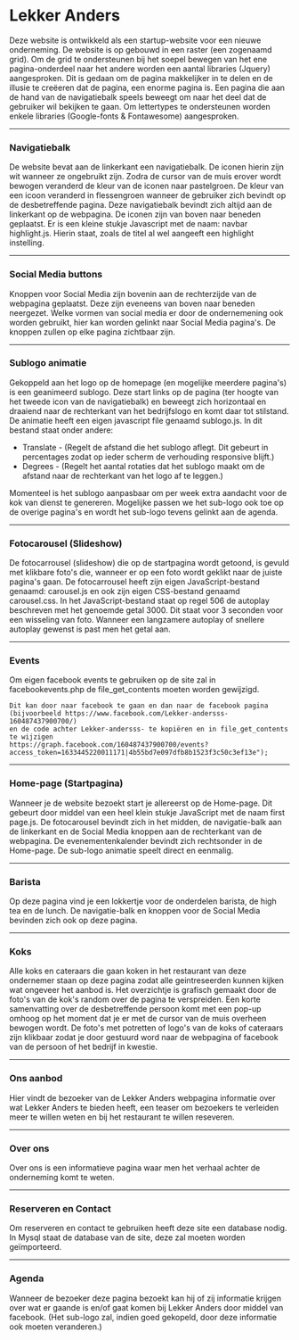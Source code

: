 # Lekker Anders

Deze website is ontwikkeld als een startup-website voor een nieuwe onderneming. De website is op gebouwd in een raster (een zogenaamd grid).
Om de grid te ondersteunen bij het soepel bewegen van het ene pagina-onderdeel naar het andere worden een aantal
libraries (Jquery) aangesproken. Dit is gedaan om de pagina makkelijker in te delen en de illusie te creëeren dat de pagina, 
een enorme pagina is. Een pagina die aan de hand van de navigatiebalk speels beweegt om naar het deel dat de gebruiker wil bekijken te gaan.
Om lettertypes te ondersteunen worden enkele  libraries (Google-fonts & Fontawesome) aangesproken.


---
### Navigatiebalk

De website bevat aan de linkerkant een navigatiebalk. De iconen hierin zijn wit wanneer ze ongebruikt zijn. Zodra de cursor van de muis erover wordt bewogen veranderd de kleur van de iconen naar pastelgroen. De kleur van een icoon veranderd in flessengroen wanneer de gebruiker zich bevindt op de desbetreffende pagina. Deze navigatiebalk bevindt zich altijd aan de linkerkant op de webpagina. De iconen zijn van boven naar beneden geplaatst. Er is een kleine stukje Javascript met de naam: navbar highlight.js. Hierin staat, zoals de titel al wel aangeeft een highlight instelling.

---
### Social Media buttons

Knoppen voor Social Media zijn bovenin aan de rechterzijde van de webpagina geplaatst. Deze zijn eveneens van boven naar 
beneden neergezet. Welke vormen van social media er door de ondernemening ook worden gebruikt, hier kan worden gelinkt naar Social Media pagina's. De knoppen zullen op elke pagina zichtbaar zijn. 

---
### Sublogo animatie

Gekoppeld aan het logo op de homepage (en mogelijke meerdere pagina's) is een geanimeerd sublogo. Deze start links op de 
pagina (ter hoogte van het tweede icon van de navigatiebalk) en beweegt zich horizontaal en draaiend naar de rechterkant van het bedrijfslogo en komt daar tot stilstand.
De animatie heeft een eigen javascript file genaamd sublogo.js. In dit bestand staat onder andere:
- Translate - (Regelt de afstand die het sublogo aflegt. Dit gebeurt in percentages zodat op ieder scherm de verhouding responsive blijft.) 
- Degrees - (Regelt het aantal rotaties dat het sublogo maakt om de afstand naar de rechterkant van het logo af te leggen.)

Momenteel is het sublogo aanpasbaar om per week extra aandacht voor de kok van dienst te genereren. Mogelijke passen we het sub-logo ook toe op de overige pagina's en wordt het sub-logo tevens gelinkt aan de agenda.

---
### Fotocarousel (Slideshow)

De fotocarrousel (slideshow) die op de startpagina wordt getoond, is gevuld met klikbare foto's die, wanneer er op een foto wordt geklikt naar de juiste pagina's gaan.
De fotocarrousel heeft zijn eigen JavaScript-bestand genaamd: carousel.js en ook zijn eigen CSS-bestand genaamd carousel.css. In het JavaScript-bestand staat op regel 506 de autoplay beschreven met het genoemde getal 3000. Dit staat voor 3 seconden voor een wisseling van foto. Wanneer een langzamere autoplay of snellere autoplay gewenst is past men het getal aan.

---  
### Events
Om eigen facebook events te gebruiken op de site zal in facebookevents.php de file_get_contents moeten worden gewijzigd.

```
Dit kan door naar facebook te gaan en dan naar de facebook pagina
(bijvoorbeeld https://www.facebook.com/Lekker-andersss-160487437900700/)
en de code achter Lekker-andersss- te kopiëren en in file_get_contents te wijzigen
https://graph.facebook.com/160487437900700/events?access_token=1633445220011171|4b55bd7e097dfb8b1523f3c50c3ef13e");
```
---
### Home-page (Startpagina)

Wanneer je de website bezoekt start je  allereerst op de Home-page. Dit gebeurt door middel van een heel klein stukje JavaScript met de naam first page.js. De fotocarousel bevindt zich in het midden, de navigatie-balk aan de linkerkant en de Social Media knoppen aan de rechterkant van de webpagina. De evenementenkalender bevindt zich rechtsonder in de Home-page.
De sub-logo animatie speelt direct en eenmalig.

---
### Barista

Op deze pagina vind je een lokkertje voor de onderdelen barista, de high tea en de lunch. De  navigatie-balk en knoppen voor de Social Media bevinden zich ook op deze pagina.

---
### Koks

Alle koks en cateraars die gaan koken in het restaurant van deze ondernemer staan op deze pagina zodat alle geintreseerden
kunnen kijken wat ongeveer het aanbod is. Het overzichtje is grafisch gemaakt door de foto's van de kok's random over de
pagina te verspreiden. Een korte samenvatting over de desbetreffende persoon komt met een pop-up omhoog op het moment dat je er met de cursor van de muis overheen bewogen wordt. De foto's met potretten of logo's van de koks of cateraars zijn klikbaar zodat je door gestuurd word naar de webpagina of facebook van de persoon of het bedrijf in kwestie.

---
### Ons aanbod

Hier vindt de bezoeker van de Lekker Anders webpagina informatie over wat Lekker Anders te bieden heeft, een teaser om bezoekers te verleiden meer te willen weten en bij het restaurant te willen reseveren.

---
### Over ons

Over ons is een informatieve pagina waar men het verhaal achter de onderneming komt te weten.

---
### Reserveren en Contact
Om reserveren en contact te gebruiken heeft deze site een database nodig. 
In Mysql staat de database van de site, deze zal moeten worden geïmporteerd.

---
### Agenda

Wanneer de bezoeker deze pagina bezoekt kan hij of zij informatie krijgen over wat er gaande is en/of gaat komen bij Lekker Anders door middel van facebook.
(Het sub-logo zal, indien goed gekopeld, door deze informatie ook moeten veranderen.)
